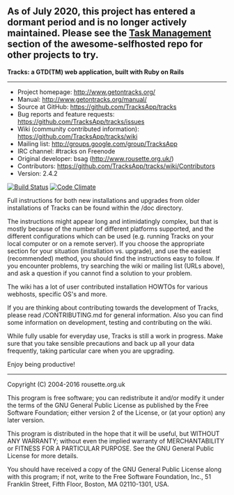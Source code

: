 ## As of July 2020, this project has entered a dormant period and is no longer actively maintained. Please see the [Task Management](https://github.com/awesome-selfhosted/awesome-selfhosted#task-managementto-do-lists) section of the awesome-selfhosted repo for other projects to try.


**Tracks: a GTD(TM) web application, built with Ruby on Rails**

----

* Project homepage: http://www.getontracks.org/
* Manual: http://www.getontracks.org/manual/
* Source at GitHub: https://github.com/TracksApp/tracks
* Bug reports and feature requests: https://github.com/TracksApp/tracks/issues
* Wiki (community contributed information): https://github.com/TracksApp/tracks/wiki
* Mailing list: http://groups.google.com/group/TracksApp
* IRC channel: #tracks on Freenode
* Original developer: bsag (http://www.rousette.org.uk/)
* Contributors: https://github.com/TracksApp/tracks/wiki/Contributors
* Version: 2.4.2

[![Build Status](https://github.com/TracksApp/tracks/workflows/Continuous%20Integration/badge.svg)](https://github.com/TracksApp/tracks/actions)
[![Code Climate](https://codeclimate.com/github/TracksApp/tracks/badges/gpa.svg)](https://codeclimate.com/github/TracksApp/tracks)

Full instructions for both new installations and upgrades from older installations of Tracks
can be found within the /doc directory.

The instructions might appear long and intimidatingly complex, but that is
mostly because of the number of different platforms supported, and the
different configurations which can be used (e.g. running Tracks on your local
computer or on a remote server). If you choose the appropriate section for your
situation (installation vs. upgrade), and use the easiest (recommended) method,
you should find the instructions easy to follow. If you encounter problems, try
searching the wiki or mailing list (URLs above), and ask a question if
you cannot find a solution to your problem.

The wiki has a lot of user contributed installation HOWTOs for various webhosts, specific OS's and more.

If you are thinking about contributing towards the development of Tracks,
please read /CONTRIBUTING.md for general information. Also you can find
some information on development, testing and contributing on the wiki.

While fully usable for everyday use, Tracks is still a work in progress. Make
sure that you take sensible precautions and back up all your data frequently,
taking particular care when you are upgrading.

Enjoy being productive!

--------------------------------------------------------------------------------

Copyright (C) 2004-2016 rousette.org.uk

This program is free software; you can redistribute it and/or
modify it under the terms of the GNU General Public License
as published by the Free Software Foundation; either version 2
of the License, or (at your option) any later version.

This program is distributed in the hope that it will be useful,
but WITHOUT ANY WARRANTY; without even the implied warranty of
MERCHANTABILITY or FITNESS FOR A PARTICULAR PURPOSE.  See the
GNU General Public License for more details.

You should have received a copy of the GNU General Public License
along with this program; if not, write to the Free Software
Foundation, Inc., 51 Franklin Street, Fifth Floor, Boston, MA  02110-1301, USA.
